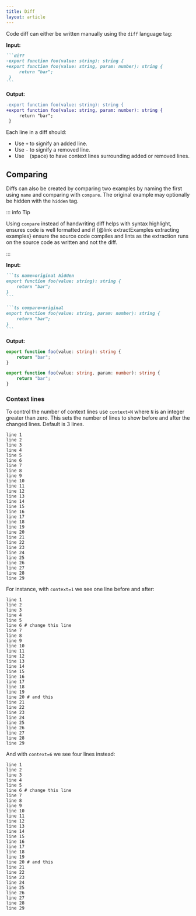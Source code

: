 ```yaml
---
title: Diff
layout: article
---
```


Code diff can either be written manually using the `diff` language tag:

**Input:**

````md
```diff
-export function foo(value: string): string {
+export function foo(value: string, param: number): string {
     return "bar";
 }
```
````

**Output:**

```diff
-export function foo(value: string): string {
+export function foo(value: string, param: number): string {
     return "bar";
 }
```

Each line in a diff should:

- Use `+` to signify an added line.
- Use `-` to signify a removed line.
- Use ` ` (space) to have context lines surrounding added or removed lines.

## Comparing

Diffs can also be created by comparing two examples by naming the first using `name` and comparing with `compare`.
The original example may optionally be hidden with the `hidden` tag.

::: info Tip

Using `compare` instead of handwriting diff helps with syntax highlight, ensures code is well formatted and if {@link extractExamples extracting examples} ensure the source code compiles and lints as the extraction runs on the source code as written and not the diff.

:::

**Input:**

````md
```ts name=original hidden
export function foo(value: string): string {
    return "bar";
}
```

```ts compare=original
export function foo(value: string, param: number): string {
    return "bar";
}
```
````

**Output:**

```ts name=original hidden
export function foo(value: string): string {
    return "bar";
}
```

```ts compare=original
export function foo(value: string, param: number): string {
    return "bar";
}
```

### Context lines

To control the number of context lines use `context=N` where `N` is an integer greater than zero.
This sets the number of lines to show before and after the changed lines.
Default is 3 lines.

```plaintext name=numbers hidden
line 1
line 2
line 3
line 4
line 5
line 6
line 7
line 8
line 9
line 10
line 11
line 12
line 13
line 14
line 15
line 16
line 17
line 18
line 19
line 20
line 21
line 22
line 23
line 24
line 25
line 26
line 27
line 28
line 29
```

For instance, with `context=1` we see one line before and after:

```plaintext compare=numbers context=1
line 1
line 2
line 3
line 4
line 5
line 6 # change this line
line 7
line 8
line 9
line 10
line 11
line 12
line 13
line 14
line 15
line 16
line 17
line 18
line 19
line 20 # and this
line 21
line 22
line 23
line 24
line 25
line 26
line 27
line 28
line 29
```

And with `context=6` we see four lines instead:

```plaintext compare=numbers context=4
line 1
line 2
line 3
line 4
line 5
line 6 # change this line
line 7
line 8
line 9
line 10
line 11
line 12
line 13
line 14
line 15
line 16
line 17
line 18
line 19
line 20 # and this
line 21
line 22
line 23
line 24
line 25
line 26
line 27
line 28
line 29
```
